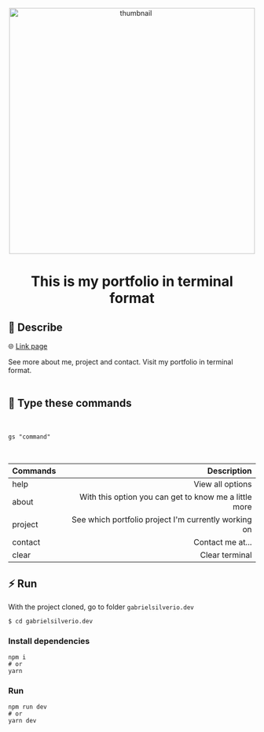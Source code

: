 <p align="center">
    <img alt="thumbnail" width="500" src="https://user-images.githubusercontent.com/53228013/221320300-0f447720-7099-4fac-ab7f-09b9b15c50a5.png" />
</p>

<h1 align="center">
  This is my portfolio in terminal format
</h1>

## 💬 Describe

🌐 [Link page](https://gabrielsilverio-dev.vercel.app/)

See more about me, project and contact. Visit my portfolio in terminal format.
<br>
<br>

## 📌 Type these commands
<br>

```
gs "command"
```

<br>

| Commands   | Description                                               | 
| :---      |                                                       ---: |
| help      | View all options                                           | 
| about     | With this option you can get to know me a little more      | 
| project   | See which portfolio project I'm currently working on       | 
| contact   | Contact me at...                                           | 
| clear     | Clear terminal                                             |

## ⚡ Run

With the project cloned, go to folder `gabrielsilverio.dev`

```
$ cd gabrielsilverio.dev
```

### Install dependencies
```
npm i
# or
yarn
```

###  Run

```
npm run dev
# or
yarn dev
```
